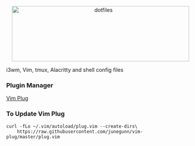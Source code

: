 <p align="center">
  <img src="https://dotfiles.github.io/images/dotfiles-logo.png" alt="dotfiles" width="474" height="148" />
</p>

i3wm, Vim, tmux, Alacritty and shell config files


### Plugin Manager

[Vim Plug](https://github.com/junegunn/vim-plug)

### To Update Vim Plug

```
curl -fLo ~/.vim/autoload/plug.vim --create-dirs\
    https://raw.githubusercontent.com/junegunn/vim-plug/master/plug.vim
```
